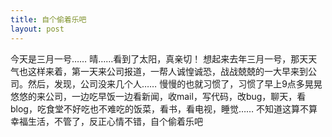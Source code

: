 ```yaml
---
title: 自个偷着乐吧
layout: post
---
```


今天是三月一号…… 晴……看到了太阳，真亲切！ 想起来去年三月一号，那天天气也这样来着，第一天来公司报道，一帮人诚惶诚恐，战战兢兢的一大早来到公司。然后，发现，公司没来几个人…… 慢慢的也就习惯了，习惯了早上9点多晃晃悠悠的来公司，一边吃早饭一边看新闻，收mail，写代码，改bug，聊天，看blog，吃食堂不好吃也不难吃的饭菜，看书，看电视，睡觉…… 不知道这算不算幸福生活，不管了，反正心情不错，自个偷着乐吧


